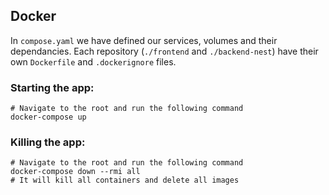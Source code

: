 ## Docker

In `compose.yaml` we have defined our services, volumes and their dependancies. Each repository (`./frontend` and `./backend-nest`) have their own `Dockerfile` and `.dockerignore` files.

### Starting the app:

```shell
# Navigate to the root and run the following command
docker-compose up
```

### Killing the app:

```shell
# Navigate to the root and run the following command
docker-compose down --rmi all
# It will kill all containers and delete all images
```
